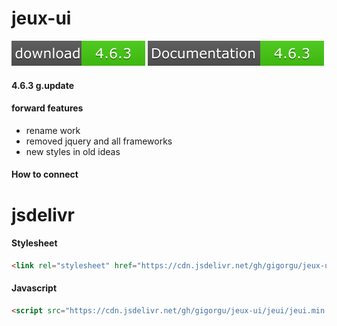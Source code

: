 # jeux-ui
![download](https://raw.githubusercontent.com/Gigorgu/jeux-ui/main/branch/download.svg)
![documentaion](https://raw.githubusercontent.com/Gigorgu/jeux-ui/main/branch/docum-btn.svg)

[download]: https://github.com/Gigorgu/jeux-ui
[documentaion]: https://github.com/Gigorgu/jeux-ui
#### 4.6.3 g.update


#### forward features

* rename work
* removed jquery and all frameworks
* new styles in old ideas

#### How to connect

# jsdelivr
#### Stylesheet
```html
<link rel="stylesheet" href="https://cdn.jsdelivr.net/gh/gigorgu/jeux-ui/jeui/jeui.min.css" >
```
#### Javascript
```html
<script src="https://cdn.jsdelivr.net/gh/gigorgu/jeux-ui/jeui/jeui.min.js"></script>
```
